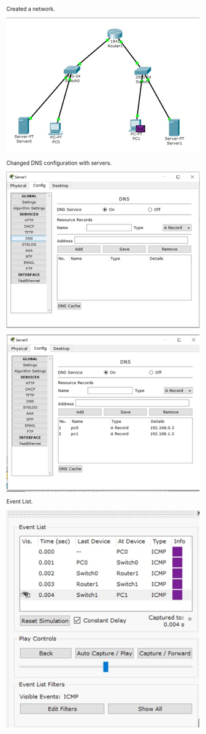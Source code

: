Created a network.

<img
src="https://github.com/sofiiasss/DevOps_online_Kharkiv_2021Q2/blob/master/m4/task_4.4/images/4.jpg" />

Changed DNS configuration with servers.

<img
src="https://github.com/sofiiasss/DevOps_online_Kharkiv_2021Q2/blob/master/m4/task_4.4/images/2.jpg" />

<img
src="https://github.com/sofiiasss/DevOps_online_Kharkiv_2021Q2/blob/master/m4/task_4.4/images/1.jpg" />

Event List.

<img
src="https://github.com/sofiiasss/DevOps_online_Kharkiv_2021Q2/blob/master/m4/task_4.4/images/3.jpg" />